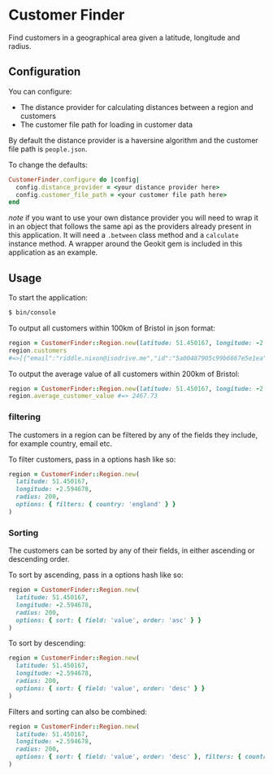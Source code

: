 # Customer Finder
Find customers in a geographical area given a latitude, longitude and radius.

## Configuration
You can configure:

* The distance provider for calculating distances between a region and customers
* The customer file path for loading in customer data

By default the distance provider is a haversine algorithm and the customer file path is `people.json`.

To change the defaults:
```ruby
CustomerFinder.configure do |config|
  config.distance_provider = <your distance provider here>
  config.customer_file_path = <your customer file path here>
end
```

*note* if you want to use your own distance provider you will need to wrap it in
an object that follows the same api as the providers already present in this application.
It will need a `.between` class method and a `calculate` instance method. A wrapper around the
Geokit gem is included in this application as an example.

## Usage
To start the application:
```bash
$ bin/console
```

To output all customers within 100km of Bristol in json format:
```ruby
region = CustomerFinder::Region.new(latitude: 51.450167, longitude: -2.594678, radius: 100)
region.customers
#=>[{"email":"riddle.nixon@isodrive.me","id":"5a00487905c99b6667e5e1ea","name":"Riddle Nixon","value":3749.61},{"email":"downs.byrd@qualitern.ca","id":"5a004879a14908bc9bf24ecf","name":"Downs Byrd","value":3571.79},{"email":"melanie.buckner@fleetmix.co.uk","id":"5a00487936eb5ad19bcd5fc9","name":"Melanie Buckner","value":3320.72}...]
```

To output the average value of all customers within 200km of Bristol:
```ruby
region = CustomerFinder::Region.new(latitude: 51.450167, longitude: -2.594678, radius: 200)
region.average_customer_value #=> 2467.73
```

### filtering
The customers in a region can be filtered by any of the fields they include, for example country, email etc.

To filter customers, pass in a options hash like so:
```ruby
region = CustomerFinder::Region.new(
  latitude: 51.450167,
  longitude: -2.594678,
  radius: 200,
  options: { filters: { country: 'england' } }
)
```

### Sorting
The customers can be sorted by any of their fields, in either ascending or descending order.

To sort by ascending, pass in a options hash like so:
```ruby
region = CustomerFinder::Region.new(
  latitude: 51.450167,
  longitude: -2.594678,
  radius: 200,
  options: { sort: { field: 'value', order: 'asc' } }
)
```

To sort by descending:
```ruby
region = CustomerFinder::Region.new(
  latitude: 51.450167,
  longitude: -2.594678,
  radius: 200,
  options: { sort: { field: 'value', order: 'desc' } }
)
```

Filters and sorting can also be combined:
```ruby
region = CustomerFinder::Region.new(
  latitude: 51.450167,
  longitude: -2.594678,
  radius: 200,
  options: { sort: { field: 'value', order: 'desc' }, filters: { country: 'england' } }
)
